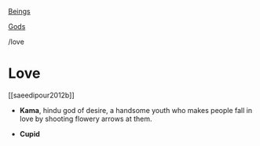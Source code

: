 



[Beings](beings.md)

[Gods](gods.md)

/love

# Love

[[saeedipour2012b]]

- **Kama**, hindu god of desire, a handsome youth who makes people fall in love by shooting flowery arrows at them.

- **Cupid**
